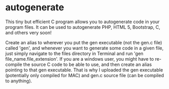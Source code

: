 # autogenerate
This tiny but efficient C program allows you to autogenerate code in your program files. It can be used to autogenerate PHP, HTML 5, Bootstrap, C, and others very soon! 

Create an alias to wherever you put the gen executable (not the gen.c file) called 'gen', and whenever you want to generate some code in a given file, just simply navigate to the files directory in Terminal and run 'gen file_name.file_extension'.
If you are a windows user, you might have to re-compile the source C code to be able to use, and then create an alias pointing to that gen executable. That is why I uploaded the gen executable (potentially only compiled for MAC) and gen.c source file (can be compiled to anything).
